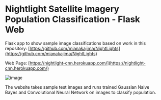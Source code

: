 # Nightlight Satellite Imagery Population Classification - Flask Web

Flask app to show sample image classifications based on work in this repository: [https://github.com/mianakajima/NightLights](https://github.com/mianakajima/NightLights)

Web Page: [https://nightlight-cnn.herokuapp.com/](https://nightlight-cnn.herokuapp.com/)

![image](https://user-images.githubusercontent.com/96712795/195717414-7225c024-3ee5-42be-a214-d87262fa1bae.png)


The website takes sample test images and runs trained Gaussian Naive Bayes and Convolutional Neural Network on images to classify population. 
